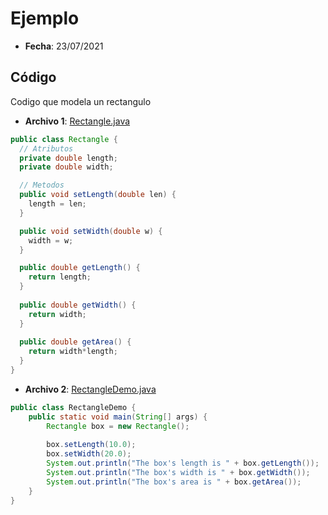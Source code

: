# Ejemplo #

* **Fecha**: 23/07/2021

## Código ##

Codigo que modela un rectangulo

* **Archivo 1**: [Rectangle.java](Rectangle.java)

```java
public class Rectangle {
  // Atributos
  private double length;
  private double width;

  // Metodos
  public void setLength(double len) {
    length = len;
  }

  public void setWidth(double w) {	
    width = w;
  }

  public double getLength() {	
    return length;
  }
 
  public double getWidth() {	
    return width;
  }
  
  public double getArea() {	
    return width*length;
  }
}
```

* **Archivo 2**: [RectangleDemo.java](RectangleDemo.java)

```java
public class RectangleDemo {
    public static void main(String[] args) {
        Rectangle box = new Rectangle();
        
        box.setLength(10.0);
        box.setWidth(20.0);
        System.out.println("The box's length is " + box.getLength());
        System.out.println("The box's width is " + box.getWidth());
        System.out.println("The box's area is " + box.getArea());
    }
}
```
